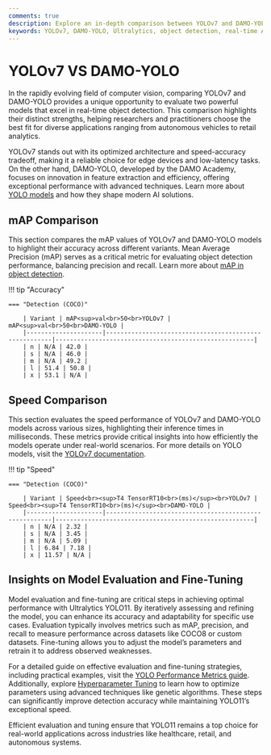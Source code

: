 ```yaml
---
comments: true
description: Explore an in-depth comparison between YOLOv7 and DAMO-YOLO, two cutting-edge models in object detection and real-time AI. Learn how these models perform across key metrics like accuracy, speed, and efficiency, and discover their applications in edge AI and computer vision.
keywords: YOLOv7, DAMO-YOLO, Ultralytics, object detection, real-time AI, edge AI, computer vision, AI models, performance comparison
---
```


# YOLOv7 VS DAMO-YOLO

In the rapidly evolving field of computer vision, comparing YOLOv7 and DAMO-YOLO provides a unique opportunity to evaluate two powerful models that excel in real-time object detection. This comparison highlights their distinct strengths, helping researchers and practitioners choose the best fit for diverse applications ranging from autonomous vehicles to retail analytics.

YOLOv7 stands out with its optimized architecture and speed-accuracy tradeoff, making it a reliable choice for edge devices and low-latency tasks. On the other hand, DAMO-YOLO, developed by the DAMO Academy, focuses on innovation in feature extraction and efficiency, offering exceptional performance with advanced techniques. Learn more about [YOLO models](https://www.ultralytics.com/blog/the-evolution-of-object-detection-and-ultralytics-yolo-models) and how they shape modern AI solutions.

## mAP Comparison

This section compares the mAP values of YOLOv7 and DAMO-YOLO models to highlight their accuracy across different variants. Mean Average Precision (mAP) serves as a critical metric for evaluating object detection performance, balancing precision and recall. Learn more about [mAP in object detection](https://www.ultralytics.com/glossary/mean-average-precision-map).

!!! tip "Accuracy"

    === "Detection (COCO)"

    	| Variant | mAP<sup>val<br>50<br>YOLOv7 | mAP<sup>val<br>50<br>DAMO-YOLO |
    	|---------------------|-------------------------------------------------------|-------------------------------------------------------|
    	| n | N/A | 42.0 |
    	| s | N/A | 46.0 |
    	| m | N/A | 49.2 |
    	| l | 51.4 | 50.8 |
    	| x | 53.1 | N/A |


## Speed Comparison

This section evaluates the speed performance of YOLOv7 and DAMO-YOLO models across various sizes, highlighting their inference times in milliseconds. These metrics provide critical insights into how efficiently the models operate under real-world scenarios. For more details on YOLO models, visit the [YOLOv7 documentation](https://docs.ultralytics.com/models/yolov7/).

!!! tip "Speed"

    === "Detection (COCO)"

    	| Variant | Speed<br><sup>T4 TensorRT10<br>(ms)</sup><br>YOLOv7 | Speed<br><sup>T4 TensorRT10<br>(ms)</sup><br>DAMO-YOLO |
    	|---------------------|-------------------------------------------------------|-------------------------------------------------------|
    	| n | N/A | 2.32 |
    	| s | N/A | 3.45 |
    	| m | N/A | 5.09 |
    	| l | 6.84 | 7.18 |
    	| x | 11.57 | N/A |

## Insights on Model Evaluation and Fine-Tuning

Model evaluation and fine-tuning are critical steps in achieving optimal performance with Ultralytics YOLO11. By iteratively assessing and refining the model, you can enhance its accuracy and adaptability for specific use cases. Evaluation typically involves metrics such as mAP, precision, and recall to measure performance across datasets like COCO8 or custom datasets. Fine-tuning allows you to adjust the model’s parameters and retrain it to address observed weaknesses.

For a detailed guide on effective evaluation and fine-tuning strategies, including practical examples, visit the [YOLO Performance Metrics guide](https://docs.ultralytics.com/guides/yolo-performance-metrics/). Additionally, explore [Hyperparameter Tuning](https://docs.ultralytics.com/guides/hyperparameter-tuning/) to learn how to optimize parameters using advanced techniques like genetic algorithms. These steps can significantly improve detection accuracy while maintaining YOLO11’s exceptional speed.

Efficient evaluation and tuning ensure that YOLO11 remains a top choice for real-world applications across industries like healthcare, retail, and autonomous systems.
